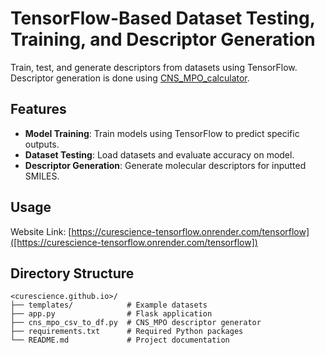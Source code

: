 # TensorFlow-Based Dataset Testing, Training, and Descriptor Generation

Train, test, and generate descriptors from datasets using TensorFlow. Descriptor generation is done using [CNS_MPO_calculator](https://github.com/Adam-maz/CNS_MPO_calculator).

## Features
- **Model Training**: Train models using TensorFlow to predict specific outputs.
- **Dataset Testing**: Load datasets and evaluate accuracy on model.
- **Descriptor Generation**: Generate molecular descriptors for inputted SMILES.

## Usage

Website Link: [https://curescience-tensorflow.onrender.com/tensorflow]([https://curescience-tensorflow.onrender.com/tensorflow])

## Directory Structure
```
<curescience.github.io>/
├── templates/            # Example datasets
├── app.py                # Flask application
├── cns_mpo_csv_to_df.py  # CNS_MPO descriptor generator
├── requirements.txt      # Required Python packages
└── README.md             # Project documentation
```
